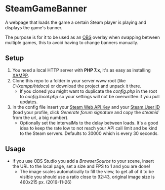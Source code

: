# SteamGameBanner
A webpage that loads the game a certain Steam player is playing and displays the game's banner. 

The purpose is for it to be used as an [OBS](https://obsproject.com/) overlay when swapping between multiple games, this to avoid having to change banners manually.

## Setup
1. You need a local HTTP server with **PHP 7.x**, it's as easy as installing [XAMPP](https://www.apachefriends.org/download.html).
2. Clone this repo to a folder in your server www root (like _C:/xampp/htdocs_) or download the project and unpack it there.
	* If you cloned you might want to duplicate the _config.php_ in the root to _config.local.php_ so your settings will not be overwritten if you pull updates.
3. In the config file insert your [Steam Web API Key](https://steamcommunity.com/dev/apikey) and your [Steam User ID](http://steamidfinder.com/) (load your profile, click _Generate forum signature_ and copy the _steamid_ from the url, a big number). 
    * Optionally set the intervalMs to the delay between loads. It's a good idea to keep the rate low to not reach your API call limit and be kind to the Steam servers. Defaults to 30000 which is every 30 seconds.

## Usage
* If you use OBS Studio you add a _BrowserSource_ to your scene, insert the URL to the local page, set a size and FPS to 1 and you are done! 
    * The image scales automatically to fill the view, to get all of it to be visible you should use a ratio close to 92:43, original image size is 460x215 px. (2016-11-26)